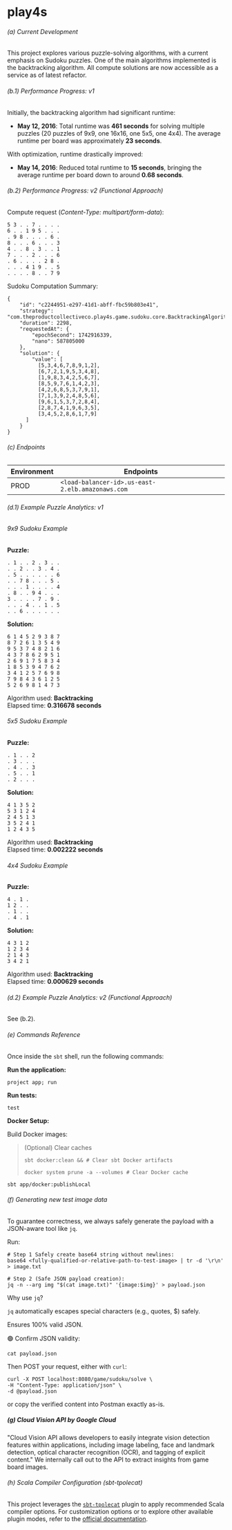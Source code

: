# play4s

###### (a) Current Development

This project explores various puzzle-solving algorithms, with a current emphasis on Sudoku puzzles. One of the main algorithms implemented is the backtracking algorithm. All compute solutions are now accessible as a service as of latest refactor.

###### (b.1) Performance Progress: v1

Initially, the backtracking algorithm had significant runtime:

- **May 12, 2016**: Total runtime was **461 seconds** for solving multiple puzzles (20 puzzles of 9x9, one 16x16, one 5x5, one 4x4). The average runtime per board was approximately **23 seconds**.

With optimization, runtime drastically improved:

- **May 14, 2016**: Reduced total runtime to **15 seconds**, bringing the average runtime per board down to around **0.68 seconds**.
###### (b.2) Performance Progress: v2 (Functional Approach)
Compute request (_Content-Type: multipart/form-data_):
```
5 3 . . 7 . . . .
6 . . 1 9 5 . . .
. 9 8 . . . . 6 .
8 . . . 6 . . . 3
4 . . 8 . 3 . . 1
7 . . . 2 . . . 6
. 6 . . . . 2 8 .
. . . 4 1 9 . . 5
. . . . 8 . . 7 9
```

Sudoku Computation Summary:
```
{
    "id": "c2244951-e297-41d1-abff-fbc59b803e41",
    "strategy": "com.theproductcollectiveco.play4s.game.sudoku.core.BacktrackingAlgorithm$$anon$1",
    "duration": 2298,
    "requestedAt": {
        "epochSecond": 1742916339,
        "nano": 587805000
    },
    "solution": {
        "value": [
          [5,3,4,6,7,8,9,1,2],
          [6,7,2,1,9,5,3,4,8],
          [1,9,8,3,4,2,5,6,7],
          [8,5,9,7,6,1,4,2,3],
          [4,2,6,8,5,3,7,9,1],
          [7,1,3,9,2,4,8,5,6],
          [9,6,1,5,3,7,2,8,4],
          [2,8,7,4,1,9,6,3,5],
          [3,4,5,2,8,6,1,7,9]
      ]
    }
}
```

###### (c) Endpoints

| Environment | Endpoints                                                |
| ----------- | ---------------------------------------------------------|
| PROD        | `<load-balancer-id>.us-east-2.elb.amazonaws.com` |

###### (d.1) Example Puzzle Analytics: v1

###### 9x9 Sudoku Example

**Puzzle:**
```
. 1 . . 2 . 3 . .
. . 2 . . 3 . 4 .
. 5 . . . . . . 6
. . 7 8 . . . 5 .
. . . 1 . . . . 4
. 8 . . 9 4 . . .
3 . . . . 7 . 9 .
. . . 4 . . 1 . 5
. . 6 . . . . . .
```

**Solution:**
```
6 1 4 5 2 9 3 8 7
8 7 2 6 1 3 5 4 9
9 5 3 7 4 8 2 1 6
4 3 7 8 6 2 9 5 1
2 6 9 1 7 5 8 3 4
1 8 5 3 9 4 7 6 2
3 4 1 2 5 7 6 9 8
7 9 8 4 3 6 1 2 5
5 2 6 9 8 1 4 7 3
```

Algorithm used: **Backtracking**  
Elapsed time: **0.316678 seconds**

###### 5x5 Sudoku Example

**Puzzle:**
```
. 1 . . 2
. 3 . . .
. 4 . . 3
. 5 . . 1
. 2 . . .
```

**Solution:**
```
4 1 3 5 2
5 3 1 2 4
2 4 5 1 3
3 5 2 4 1
1 2 4 3 5
```

Algorithm used: **Backtracking**  
Elapsed time: **0.002222 seconds**

###### 4x4 Sudoku Example

**Puzzle:**
```
4 . 1 .
1 2 . .
. 1 . .
. 4 . 1
```

**Solution:**
```
4 3 1 2
1 2 3 4
2 1 4 3
3 4 2 1
```

Algorithm used: **Backtracking**  
Elapsed time: **0.000629 seconds**

###### (d.2) Example Puzzle Analytics: v2 (Functional Approach)
See (b.2).

###### (e) Commands Reference

Once inside the `sbt` shell, run the following commands:

**Run the application:**

```shell
project app; run
```

**Run tests:**

```shell
test
```

**Docker Setup:**

Build Docker images:

> (Optional)  Clear caches
>
> `sbt docker:clean && # Clear sbt Docker artifacts`
>
> `docker system prune -a --volumes # Clear Docker cache`

```shell
sbt app/docker:publishLocal
```

###### (f) Generating new test image data

To guarantee correctness, we always safely generate the payload with a JSON-aware tool like `jq`.

Run:

```shell
# Step 1 Safely create base64 string without newlines:
base64 <fully-qualified-or-relative-path-to-test-image> | tr -d '\r\n' > image.txt
```

```shell
# Step 2 (Safe JSON payload creation):
jq -n --arg img "$(cat image.txt)" '{image:$img}' > payload.json
```

Why use `jq`?

`jq` automatically escapes special characters (e.g., quotes, $) safely.

Ensures 100% valid JSON.

🟢 Confirm JSON validity:
```shell
cat payload.json
```

Then POST your request, either with `curl`:

```shell
curl -X POST localhost:8080/game/sudoku/solve \
-H "Content-Type: application/json" \
-d @payload.json
````

or copy the verified content into Postman exactly as-is.

##### (g) Cloud Vision API by Google Cloud

"Cloud Vision API allows developers to easily integrate vision detection features within applications, including image labeling, face and landmark detection, optical character recognition (OCR), and tagging of explicit content." We internally call out to the API to extract insights from game board images.

###### (h) Scala Compiler Configuration (sbt-tpolecat)

This project leverages the [`sbt-tpolecat`](https://github.com/typelevel/sbt-tpolecat/) plugin to apply recommended Scala compiler options. For customization options or to explore other available plugin modes, refer to the [official documentation](https://github.com/typelevel/sbt-tpolecat/).

